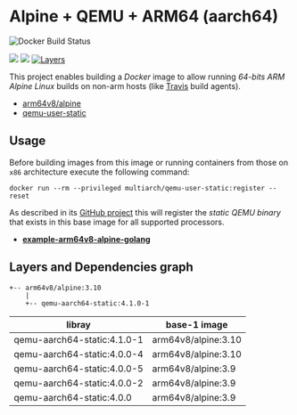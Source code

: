 # Alpine + QEMU + ARM64 (aarch64)

![Docker Build Status](https://img.shields.io/docker/build/anacha/arm64v8-alpine-qemu.svg)

[![](https://images.microbadger.com/badges/version/anacha/arm64v8-alpine-qemu.svg)](https://microbadger.com/images/anacha/arm64v8-alpine-qemu "Get your own version badge on microbadger.com")
[![](https://images.microbadger.com/badges/version/anacha/arm64v8-alpine-qemu:4.svg)](https://microbadger.com/images/anacha/arm64v8-alpine-qemu:4 "Get your own version badge on microbadger.com")
[![Layers](https://images.microbadger.com/badges/image/anacha/arm64v8-alpine-qemu.svg)](https://microbadger.com/images/anacha/arm64v8-alpine-qemu "Get your own image badge on microbadger.com")

This project enables building a *Docker* image to allow running *64-bits ARM*
*Alpine Linux* builds on non-arm hosts (like [Travis](https://travis-ci.org) build agents).

- [arm64v8/alpine](https://hub.docker.com/r/arm64v8/alpine)
- [qemu-user-static](https://github.com/multiarch/qemu-user-static/releases)

## Usage

Before building images from this image or running containers from those on `x86`
architecture execute the following command:

`docker run --rm --privileged multiarch/qemu-user-static:register --reset`

As described in its [GitHub project](https://github.com/multiarch/qemu-user-static)
this will register the *static QEMU binary* that exists in this base image
for all supported processors.

- [**example-arm64v8-alpine-golang**](https://gitlab.com/dev-to/example-arm64v8-alpine-golang)

## Layers and Dependencies graph

```text
+-- arm64v8/alpine:3.10
    |
    +-- qemu-aarch64-static:4.1.0-1
```

| libray                      | base-1 image          |
| --------------------------- | --------------------- |
| qemu-aarch64-static:4.1.0-1 | arm64v8/alpine:3.10   |
| qemu-aarch64-static:4.0.0-4 | arm64v8/alpine:3.10   |
| qemu-aarch64-static:4.0.0-5 | arm64v8/alpine:3.9    |
| qemu-aarch64-static:4.0.0-2 | arm64v8/alpine:3.9    |
| qemu-aarch64-static:4.0.0   | arm64v8/alpine:3.9    |
